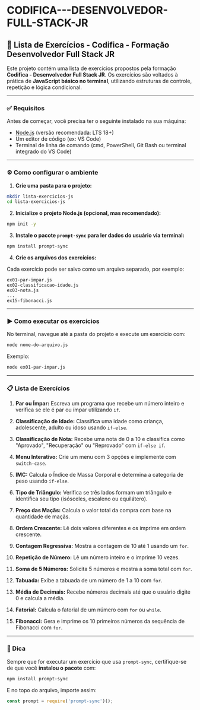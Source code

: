 # CODIFICA---DESENVOLVEDOR-FULL-STACK-JR

## 📘 Lista de Exercícios - Codifica - Formação Desenvolvedor Full Stack JR

Este projeto contém uma lista de exercícios propostos pela formação **Codifica - Desenvolvedor Full Stack JR**. Os exercícios são voltados à prática de **JavaScript básico no terminal**, utilizando estruturas de controle, repetição e lógica condicional.

---

### ✅ Requisitos

Antes de começar, você precisa ter o seguinte instalado na sua máquina:

* [Node.js](https://nodejs.org) (versão recomendada: LTS 18+)
* Um editor de código (ex: VS Code)
* Terminal de linha de comando (cmd, PowerShell, Git Bash ou terminal integrado do VS Code)

---

### ⚙️ Como configurar o ambiente

1. **Crie uma pasta para o projeto:**

```bash
mkdir lista-exercicios-js
cd lista-exercicios-js
```

2. **Inicialize o projeto Node.js (opcional, mas recomendado):**

```bash
npm init -y
```

3. **Instale o pacote `prompt-sync` para ler dados do usuário via terminal:**

```bash
npm install prompt-sync
```

4. **Crie os arquivos dos exercícios:**

Cada exercício pode ser salvo como um arquivo separado, por exemplo:

```
ex01-par-impar.js
ex02-classificacao-idade.js
ex03-nota.js
...
ex15-fibonacci.js
```

---

### ▶️ Como executar os exercícios

No terminal, navegue até a pasta do projeto e execute um exercício com:

```bash
node nome-do-arquivo.js
```

Exemplo:

```bash
node ex01-par-impar.js
```

---

### 📋 Lista de Exercícios

1. **Par ou Ímpar:**
   Escreva um programa que recebe um número inteiro e verifica se ele é par ou ímpar utilizando `if`.

2. **Classificação de Idade:**
   Classifica uma idade como criança, adolescente, adulto ou idoso usando `if-else`.

3. **Classificação de Nota:**
   Recebe uma nota de 0 a 10 e classifica como "Aprovado", "Recuperação" ou "Reprovado" com `if-else if`.

4. **Menu Interativo:**
   Crie um menu com 3 opções e implemente com `switch-case`.

5. **IMC:**
   Calcula o Índice de Massa Corporal e determina a categoria de peso usando `if-else`.

6. **Tipo de Triângulo:**
   Verifica se três lados formam um triângulo e identifica seu tipo (isósceles, escaleno ou equilátero).

7. **Preço das Maçãs:**
   Calcula o valor total da compra com base na quantidade de maçãs.

8. **Ordem Crescente:**
   Lê dois valores diferentes e os imprime em ordem crescente.

9. **Contagem Regressiva:**
   Mostra a contagem de 10 até 1 usando um `for`.

10. **Repetição de Número:**
    Lê um número inteiro e o imprime 10 vezes.

11. **Soma de 5 Números:**
    Solicita 5 números e mostra a soma total com `for`.

12. **Tabuada:**
    Exibe a tabuada de um número de 1 a 10 com `for`.

13. **Média de Decimais:**
    Recebe números decimais até que o usuário digite 0 e calcula a média.

14. **Fatorial:**
    Calcula o fatorial de um número com `for` ou `while`.

15. **Fibonacci:**
    Gera e imprime os 10 primeiros números da sequência de Fibonacci com `for`.

---

### 🧠 Dica

Sempre que for executar um exercício que usa `prompt-sync`, certifique-se de que você **instalou o pacote** com:

```bash
npm install prompt-sync
```

E no topo do arquivo, importe assim:

```javascript
const prompt = require('prompt-sync')();
```


